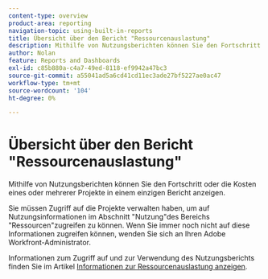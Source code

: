 ```yaml
---
content-type: overview
product-area: reporting
navigation-topic: using-built-in-reports
title: Übersicht über den Bericht "Ressourcenauslastung"
description: Mithilfe von Nutzungsberichten können Sie den Fortschritt oder die Kosten eines oder mehrerer Projekte in einem einzigen Bericht anzeigen.
author: Nolan
feature: Reports and Dashboards
exl-id: c85b880a-c4a7-49ed-8118-ef9942a47bc3
source-git-commit: a55041ad5a6cd41cd11ec3ade27bf5227ae0ac47
workflow-type: tm+mt
source-wordcount: '104'
ht-degree: 0%

---
```



# Übersicht über den Bericht &quot;Ressourcenauslastung&quot;

<!--CONTEXT SENSITIVE HELP - this is linked to the product. It is about a Resource reporting built-in report, so we need to keep it in both areas.-->

Mithilfe von Nutzungsberichten können Sie den Fortschritt oder die Kosten eines oder mehrerer Projekte in einem einzigen Bericht anzeigen.

Sie müssen Zugriff auf die Projekte verwalten haben, um auf Nutzungsinformationen im Abschnitt &quot;Nutzung&quot;des Bereichs &quot;Ressourcen&quot;zugreifen zu können. Wenn Sie immer noch nicht auf diese Informationen zugreifen können, wenden Sie sich an Ihren Adobe Workfront-Administrator.

Informationen zum Zugriff auf und zur Verwendung des Nutzungsberichts finden Sie im Artikel [Informationen zur Ressourcenauslastung anzeigen](../../../resource-mgmt/resource-utilization/view-utilization-information.md).
